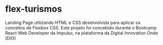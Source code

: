 # flex-turismos
Landing Page utilizando HTML e CSS desenvolvida para aplicar os conceitos de Flexbox CSS. Este projeto foi concebido durante o Bootcamp React Web Developer da Impulso, na plataforma da Digital Innovation Onde (DIO)
